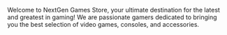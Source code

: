 Welcome to NextGen Games Store, your ultimate destination for the latest and greatest in gaming! We are passionate gamers dedicated to bringing you the best selection of video games, consoles, and accessories.
